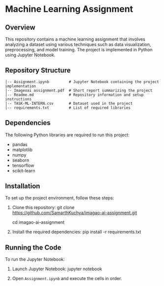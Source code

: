 # Machine Learning Assignment

## Overview
This repository contains a machine learning assignment that involves analyzing a dataset using various techniques such as data visualization, preprocessing, and model training. The project is implemented in Python using Jupyter Notebook.

## Repository Structure
```
│-- Assignment.ipynb         # Jupyter Notebook containing the project implementation
│-- Imageoai assignment.pdf  # Short report summarizing the project
│-- Readme.md                # Repository information and setup instructions
│-- TASK-ML-INTERN.csv       # Dataset used in the project
│-- requirements.txt         # List of required libraries
```

## Dependencies
The following Python libraries are required to run this project:
- pandas
- matplotlib
- numpy
- seaborn
- tensorflow
- scikit-learn

## Installation
To set up the project environment, follow these steps:

1. Clone this repository:
   git clone https://github.com/SamarthKuchya/imagao-ai-assignment.git

   cd imagao-ai-assignment

2. Install the required dependencies:
   pip install -r requirements.txt

## Running the Code
To run the Jupyter Notebook:

1. Launch Jupyter Notebook:
   jupyter notebook

2. Open `Assignment.ipynb` and execute the cells in order.
